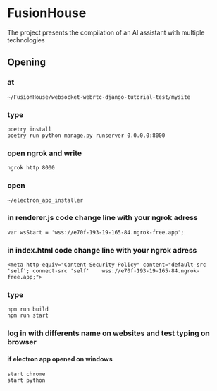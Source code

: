 # FusionHouse
The project presents the compilation of an AI assistant with multiple technologies

## Opening

### at 

```
~/FusionHouse/websocket-webrtc-django-tutorial-test/mysite 
```

### type

```
poetry install
poetry run python manage.py runserver 0.0.0.0:8000
```

### open ngrok and write

```
ngrok http 8000
```

### open

```
~/electron_app_installer
```

### in renderer.js code change line with your ngrok adress 

```
var wsStart = 'wss://e70f-193-19-165-84.ngrok-free.app';
```

### in index.html code change line with your ngrok adress 

```
<meta http-equiv="Content-Security-Policy" content="default-src 'self'; connect-src 'self'    wss://e70f-193-19-165-84.ngrok-free.app;">
```


### type

```
npm run build
npm run start
```

### log in with differents name on websites and test typing on browser

#### if electron app opened on windows

```
start chrome
start python
```

